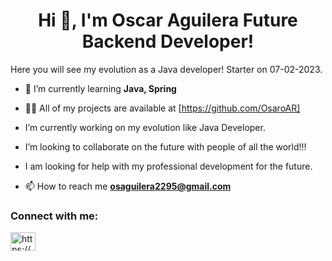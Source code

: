 <h1 align="center">Hi 👋, I'm Oscar Aguilera Future Backend Developer!</h1>

Here you will see my evolution as a Java developer!
Starter on 07-02-2023.
- 🌱 I’m currently learning **Java, Spring**

- 👨‍💻 All of my projects are available at [https://github.com/OsaroAR]

-  I’m currently working on my evolution like Java Developer.
-  I’m looking to collaborate on the future with people of all the world!!!
-  I am looking for help with my professional development for the future.

- 📫 How to reach me **osaguilera2295@gmail.com**

<h3 align="left">Connect with me:</h3>
<p align="left">
<a href="https://www.linkedin.com/in/oscar-aguilera-rojas-b186a5181/" target="blank"><img align="center" src="https://raw.githubusercontent.com/rahuldkjain/github-profile-readme-generator/master/src/images/icons/Social/linked-in-alt.svg" alt="https://www.linkedin.com/in/oscar-aguilera-rojas-b186a5181/" height="30" width="40" /></a>
</p>
